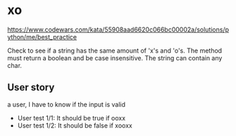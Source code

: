 # xo 
https://www.codewars.com/kata/55908aad6620c066bc00002a/solutions/python/me/best_practice

Check to see if a string has the same amount of 'x's and 'o's. The method must return a boolean and be case insensitive. The string can contain any char.

## User story 
 a user, I have to know if the input is valid 
- User test 1/1: It should be true if  ooxx
- User test 1/2: It should be false if  xooxx
